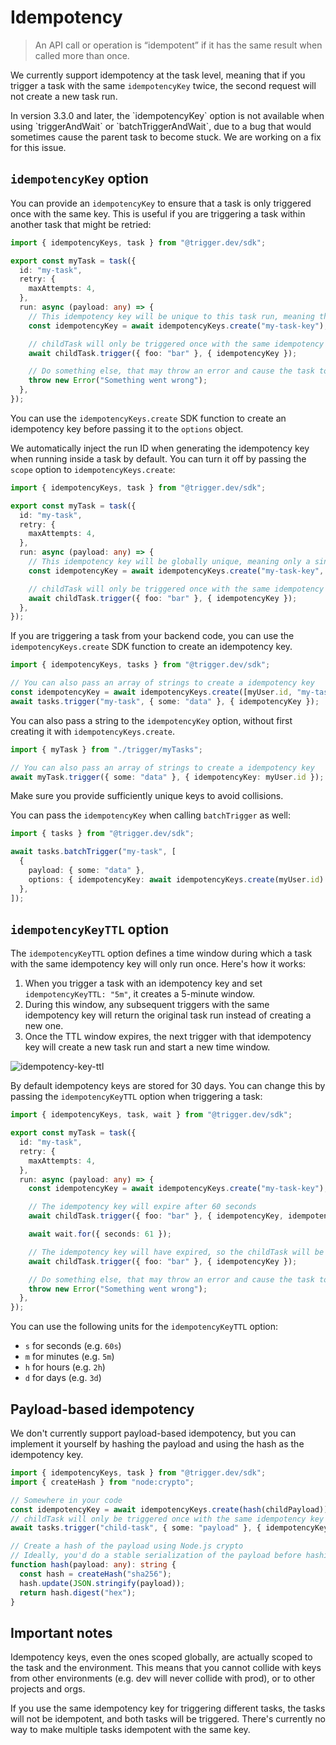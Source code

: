 # Idempotency

> An API call or operation is “idempotent” if it has the same result when called more than once.

We currently support idempotency at the task level, meaning that if you trigger a task with the same `idempotencyKey` twice, the second request will not create a new task run.

<Warning>
  In version 3.3.0 and later, the `idempotencyKey` option is not available when using
  `triggerAndWait` or `batchTriggerAndWait`, due to a bug that would sometimes cause the parent task
  to become stuck. We are working on a fix for this issue.
</Warning>

## `idempotencyKey` option

You can provide an `idempotencyKey` to ensure that a task is only triggered once with the same key. This is useful if you are triggering a task within another task that might be retried:

```ts
import { idempotencyKeys, task } from "@trigger.dev/sdk";

export const myTask = task({
  id: "my-task",
  retry: {
    maxAttempts: 4,
  },
  run: async (payload: any) => {
    // This idempotency key will be unique to this task run, meaning the childTask will only be triggered once across all retries
    const idempotencyKey = await idempotencyKeys.create("my-task-key");

    // childTask will only be triggered once with the same idempotency key
    await childTask.trigger({ foo: "bar" }, { idempotencyKey });

    // Do something else, that may throw an error and cause the task to be retried
    throw new Error("Something went wrong");
  },
});
```

You can use the `idempotencyKeys.create` SDK function to create an idempotency key before passing it to the `options` object.

We automatically inject the run ID when generating the idempotency key when running inside a task by default. You can turn it off by passing the `scope` option to `idempotencyKeys.create`:

```ts
import { idempotencyKeys, task } from "@trigger.dev/sdk";

export const myTask = task({
  id: "my-task",
  retry: {
    maxAttempts: 4,
  },
  run: async (payload: any) => {
    // This idempotency key will be globally unique, meaning only a single task run will be triggered with this key
    const idempotencyKey = await idempotencyKeys.create("my-task-key", { scope: "global" });

    // childTask will only be triggered once with the same idempotency key
    await childTask.trigger({ foo: "bar" }, { idempotencyKey });
  },
});
```

If you are triggering a task from your backend code, you can use the `idempotencyKeys.create` SDK function to create an idempotency key.

```ts
import { idempotencyKeys, tasks } from "@trigger.dev/sdk";

// You can also pass an array of strings to create a idempotency key
const idempotencyKey = await idempotencyKeys.create([myUser.id, "my-task"]);
await tasks.trigger("my-task", { some: "data" }, { idempotencyKey });
```

You can also pass a string to the `idempotencyKey` option, without first creating it with `idempotencyKeys.create`.

```ts
import { myTask } from "./trigger/myTasks";

// You can also pass an array of strings to create a idempotency key
await myTask.trigger({ some: "data" }, { idempotencyKey: myUser.id });
```

<Note>Make sure you provide sufficiently unique keys to avoid collisions.</Note>

You can pass the `idempotencyKey` when calling `batchTrigger` as well:

```ts
import { tasks } from "@trigger.dev/sdk";

await tasks.batchTrigger("my-task", [
  {
    payload: { some: "data" },
    options: { idempotencyKey: await idempotencyKeys.create(myUser.id) },
  },
]);
```

## `idempotencyKeyTTL` option

The `idempotencyKeyTTL` option defines a time window during which a task with the same idempotency key will only run once. Here's how it works:

1. When you trigger a task with an idempotency key and set `idempotencyKeyTTL: "5m"`, it creates a 5-minute window.
2. During this window, any subsequent triggers with the same idempotency key will return the original task run instead of creating a new one.
3. Once the TTL window expires, the next trigger with that idempotency key will create a new task run and start a new time window.

![idempotency-key-ttl](https://mintlify.s3.us-west-1.amazonaws.com/trigger/images/idempotency-key-ttl.png)

By default idempotency keys are stored for 30 days. You can change this by passing the `idempotencyKeyTTL` option when triggering a task:

```ts
import { idempotencyKeys, task, wait } from "@trigger.dev/sdk";

export const myTask = task({
  id: "my-task",
  retry: {
    maxAttempts: 4,
  },
  run: async (payload: any) => {
    const idempotencyKey = await idempotencyKeys.create("my-task-key");

    // The idempotency key will expire after 60 seconds
    await childTask.trigger({ foo: "bar" }, { idempotencyKey, idempotencyKeyTTL: "60s" });

    await wait.for({ seconds: 61 });

    // The idempotency key will have expired, so the childTask will be triggered again
    await childTask.trigger({ foo: "bar" }, { idempotencyKey });

    // Do something else, that may throw an error and cause the task to be retried
    throw new Error("Something went wrong");
  },
});
```

You can use the following units for the `idempotencyKeyTTL` option:

* `s` for seconds (e.g. `60s`)
* `m` for minutes (e.g. `5m`)
* `h` for hours (e.g. `2h`)
* `d` for days (e.g. `3d`)

## Payload-based idempotency

We don't currently support payload-based idempotency, but you can implement it yourself by hashing the payload and using the hash as the idempotency key.

```ts
import { idempotencyKeys, task } from "@trigger.dev/sdk";
import { createHash } from "node:crypto";

// Somewhere in your code
const idempotencyKey = await idempotencyKeys.create(hash(childPayload));
// childTask will only be triggered once with the same idempotency key
await tasks.trigger("child-task", { some: "payload" }, { idempotencyKey });

// Create a hash of the payload using Node.js crypto
// Ideally, you'd do a stable serialization of the payload before hashing, to ensure the same payload always results in the same hash
function hash(payload: any): string {
  const hash = createHash("sha256");
  hash.update(JSON.stringify(payload));
  return hash.digest("hex");
}
```

## Important notes

Idempotency keys, even the ones scoped globally, are actually scoped to the task and the environment. This means that you cannot collide with keys from other environments (e.g. dev will never collide with prod), or to other projects and orgs.

If you use the same idempotency key for triggering different tasks, the tasks will not be idempotent, and both tasks will be triggered. There's currently no way to make multiple tasks idempotent with the same key.
